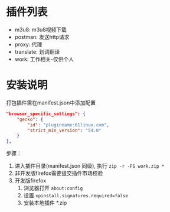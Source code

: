 # 插件列表

- m3u8: m3u8视频下载
- postman: 发送http请求
- proxy: 代理
- translate: 划词翻译
- work: 工作相关-仅供个人

# 安装说明

打包插件需在manifest.json中添加配置

```json
"browser_specific_settings": {
    "gecko": {
        "id": "pluginname:61linux.com",
        "strict_min_version": "54.0"
    }
},
```

步骤：

1. 进入插件目录(manifest.json 同级), 执行 `zip -r -FS work.zip *`
2. 非开发版firefox需要提交插件市场校验
3. 开发版firefox
    1. 浏览器打开 `about:config`
    2. 设置 `xpinstall.signatures.required=false`
    3. 安装本地插件 *.zip
